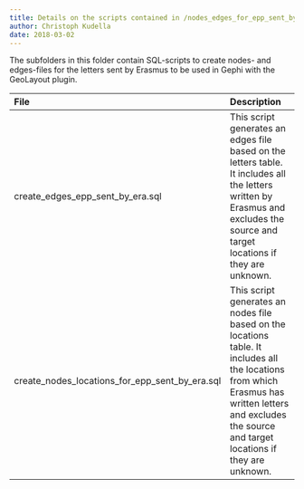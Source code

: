 ```yaml
---
title: Details on the scripts contained in /nodes_edges_for_epp_sent_by_era/
author: Christoph Kudella
date: 2018-03-02
---
```

The subfolders in this folder contain SQL-scripts to create nodes- and edges-files for the letters sent by Erasmus to be used in Gephi with the GeoLayout plugin.

| File | Description |
| :------------- | :------------- |
| create_edges_epp_sent_by_era.sql | This script generates an edges file based on the letters table. It includes all the letters written by Erasmus and excludes the source and target locations if they are unknown. |
| create_nodes_locations_for_epp_sent_by_era.sql | This script generates an nodes file based on the locations table. It includes all the locations from which Erasmus has written letters and excludes the source and target locations if they are unknown. |
